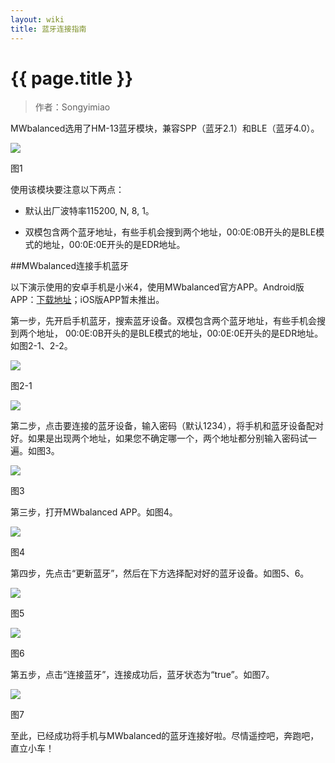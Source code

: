 ```yaml
---
layout: wiki
title: 蓝牙连接指南
---
```


# {{ page.title }}

> 作者：Songyimiao

MWbalanced选用了HM-13蓝牙模块，兼容SPP（蓝牙2.1）和BLE（蓝牙4.0）。

![](/img/wiki/bluetooth-connect-01.png)

图1

使用该模块要注意以下两点：

* 默认出厂波特率115200, N, 8, 1。

* 双模包含两个蓝牙地址，有些手机会搜到两个地址，00:0E:0B开头的是BLE模式的地址，00:0E:0E开头的是EDR地址。

##MWbalanced连接手机蓝牙

以下演示使用的安卓手机是小米4，使用MWbalanced官方APP。Android版APP：[下载地址](http://pan.baidu.com/s/1eRxOPsI)；iOS版APP暂未推出。



第一步，先开启手机蓝牙，搜索蓝牙设备。双模包含两个蓝牙地址，有些手机会搜到两个地址， 00:0E:0B开头的是BLE模式的地址，00:0E:0E开头的是EDR地址。如图2-1、2-2。

![](/img/wiki/bluetooth-connect-02-01.png)

图2-1

![](/img/wiki/bluetooth-connect-02-02.png)

第二步，点击要连接的蓝牙设备，输入密码（默认1234），将手机和蓝牙设备配对好。如果是出现两个地址，如果您不确定哪一个，两个地址都分别输入密码试一遍。如图3。

![](/img/wiki/bluetooth-connect-03.png)

图3

第三步，打开MWbalanced APP。如图4。

![](/img/wiki/bluetooth-connect-04.png)

图4

第四步，先点击“更新蓝牙”，然后在下方选择配对好的蓝牙设备。如图5、6。

![](/img/wiki/bluetooth-connect-05.png)

图5

![](/img/wiki/bluetooth-connect-06.png)

图6

第五步，点击“连接蓝牙”，连接成功后，蓝牙状态为“true”。如图7。

![](/img/wiki/bluetooth-connect-07.png)

图7

至此，已经成功将手机与MWbalanced的蓝牙连接好啦。尽情遥控吧，奔跑吧，直立小车！